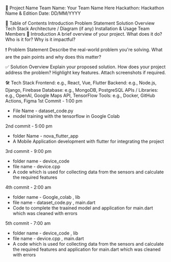 🚀 Project Name
Team Name: Your Team Name Here
Hackathon: Hackathon Name & Edition
Date: DD/MM/YYYY

📖 Table of Contents
Introduction
Problem Statement
Solution Overview
Tech Stack
Architecture / Diagram (if any)
Installation & Usage
Team Members
🧠 Introduction
A brief overview of your project. What does it do? Who is it for? Why is it impactful?

❗ Problem Statement
Describe the real-world problem you're solving. What are the pain points and why does this matter?

✅ Solution Overview
Explain your proposed solution. How does your project address the problem? Highlight key features. Attach screenshots if required.

🛠️ Tech Stack
Frontend: e.g., React, Vue, Flutter
Backend: e.g., Node.js, Django, Firebase
Database: e.g., MongoDB, PostgreSQL
APIs / Libraries: e.g., OpenAI, Google Maps API, TensorFlow
Tools: e.g., Docker, GitHub Actions, Figma
1st Commit - 1:00 pm 
- File Name - dataset_code.py
- model training with the tensorflow in Google Colab

2nd commit - 5:00 pm 
- folder Name - nova_flutter_app
- A Mobile Application development with flutter for integrating the project

3rd commit - 9:00 pm
- folder name - device_code
- file name - device.cpp
- A code which is used for collecting data from the sensors and calculate the required features

4th commit - 2:00 am
- folder name - Google_colab , lib 
- file name - dataset_code.py , main.dart 
- Code to complete the traained model and application for main.dart which was cleaned with errors

5th commit - 7:00 am 
- folder name - device_code , lib
- file name - device.cpp , main.dart 
- A code which is used for collecting data from the sensors and calculate the required features and application for main.dart which was cleaned with errors

